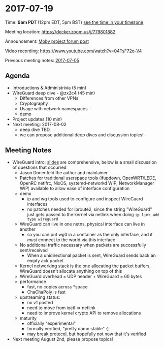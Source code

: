 # 2017-07-19
Time: **9am PDT** (12pm EDT, 5pm BST) [see the time in your timezone](https://www.timeanddate.com/worldclock/fixedtime.html?msg=Linuxkit+Security+SIG&iso=20170719T09&p1=224)

Meeting location: https://docker.zoom.us/j/779801882

Announcement:
[Moby project forum post](https://forums.mobyproject.org/t/2017-07-19-linuxkit-security-sig-meeting/109)

Video recording: https://www.youtube.com/watch?v=04TsF72o-V4

Previous meeting notes: [2017-07-05](2017-07-05.md)

## Agenda
- Introductions & Administrivia (5 min)
- WireGuard deep dive - @zx2c4 (45 min)
  - Differences from other VPNs
  - Cryptography
  - Usage with network namespaces
  - demo
- Project updates (10 min)
- Next meeting: 2017-08-02
  - deep dive TBD
  - we can propose additional deep dives and discussion topics!

## Meeting Notes

- WireGuard intro;
  [slides](https://www.wireguard.com/talks/dockersig2017-slides.pdf) are
  comprehensive, below is a small discussion of questions that occurred
  - Jason Donenfeld the author and maintainer
  - Patches for traditional userspace tools (ifupdown, OpenWRT/LEDE,
    OpenRC netifrc, NixOS, systemd-networkd WIP, NetworkManager WIP) available
    to allow ease of interface configuration
  - demo
    - ip and wg tools used to configure and inspect WireGuard interfaces
    - no patches needed for iproute2, since the string "WireGuard" just gets
      passed to the kernel via netlink when doing `ip link add type wireguard`
  - WireGuard can live in one netns, physical interface can live in another
    - so you can put wg0 in a container as the only interface, and it *must*
      connect to the world via this interface
  - No additional traffic necessary when packets are successfully sent/received
    - When a unidirectional packet is sent, WireGuard sends back an empty ack
      packet
  - Kernel networking stack is the one allocating the packet buffers,
    WireGuard doesn't allocate anything on top of this
  - WireGuard overhead = UDP header + WireGuard = 60 bytes
  - performance
    - fast, no copies across \*space
    - ChaChaPoly is fast
  - upstreaming status:
    - no v1 posted
    - need to move from ioctl => netlink
    - need to improve kernel crypto API to remove allocations
  - maturity
    - officially "experimental"
    - formally verified, "pretty damn stable" :)
    - may break protocol, but hopefully not now that it's verified
- Next meeting August 2nd, please propose topics!
